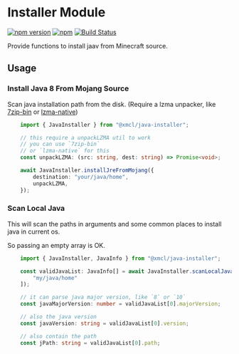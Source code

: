 # Installer Module

[![npm version](https://img.shields.io/npm/v/@xmcl/java-installer.svg)](https://www.npmjs.com/package/@xmcl/java-installer)
[![npm](https://img.shields.io/npm/l/@xmcl/minecraft-launcher-core.svg)](https://github.com/voxelum/minecraft-launcher-core-node/blob/master/LICENSE)
[![Build Status](https://github.com/voxelum/minecraft-launcher-core-node/workflows/Release%20Pre-Check/badge.svg)](https://github.com/voxelum/minecraft-launcher-core-node/workflows/Release%20Pre-Check/badge.svg)

Provide functions to install jaav from Minecraft source.

## Usage

### Install Java 8 From Mojang Source

Scan java installation path from the disk. (Require a lzma unpacker, like [7zip-bin](https://www.npmjs.com/package/7zip-bin) or [lzma-native](https://www.npmjs.com/package/lzma-native))

```ts
    import { JavaInstaller } from "@xmcl/java-installer";

    // this require a unpackLZMA util to work
    // you can use `7zip-bin`
    // or `lzma-native` for this
    const unpackLZMA: (src: string, dest: string) => Promise<void>;

    await JavaInstaller.installJreFromMojang({
        destination: "your/java/home",
        unpackLZMA,
    });
```

### Scan Local Java

This will scan the paths in arguments and some common places to install java in current os.

So passing an empty array is OK.

```ts
    import { JavaInstaller, JavaInfo } from "@xmcl/java-installer";

    const validJavaList: JavaInfo[] = await JavaInstaller.scanLocalJava([
        "my/java/home"
    ]);

    // it can parse java major version, like `8` or `10`
    const javaMajorVersion: number = validJavaList[0].majorVersion;

    // also the java version
    const javaVersion: string = validJavaList[0].version;

    // also contain the path
    const jPath: string = validJavaList[0].path;
```




